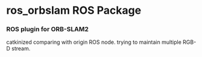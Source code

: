 ros_orbslam ROS Package
=============================
### ROS plugin for ORB-SLAM2
catkinized comparing with origin ROS node.
trying to maintain multiple RGB-D stream.
